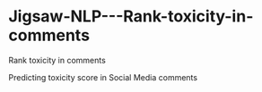 # Jigsaw-NLP---Rank-toxicity-in-comments
Rank toxicity in comments

Predicting toxicity score in Social Media comments
